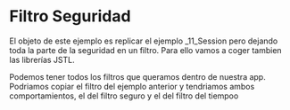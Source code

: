 # Filtro Seguridad

El objeto de este ejemplo es replicar el ejemplo _11_Session pero dejando toda la parte de la seguridad en un filtro. Para ello vamos a coger tambien las librerías JSTL.

Podemos tener todos los filtros que queramos dentro de nuestra app. Podriamos copiar
el filtro del ejemplo anterior y tendriamos ambos comportamientos, el del filtro
seguro y el del filtro del tiempoo

